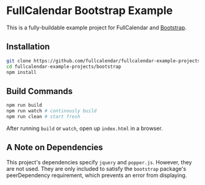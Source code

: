 
# FullCalendar Bootstrap Example

This is a fully-buildable example project for FullCalendar and [Bootstrap].


## Installation

```bash
git clone https://github.com/fullcalendar/fullcalendar-example-projects.git
cd fullcalendar-example-projects/bootstrap
npm install
```

## Build Commands

```bash
npm run build
npm run watch # continously build
npm run clean # start fresh
```

After running `build` or `watch`, open up `index.html` in a browser.


## A Note on Dependencies

This project's dependencies specify `jquery` and `popper.js`. However, they are not used.
They are only included to satisfy the `bootstrap` package's peerDependency requirement,
which prevents an error from displaying.


[Bootstrap]: https://getbootstrap.com/
